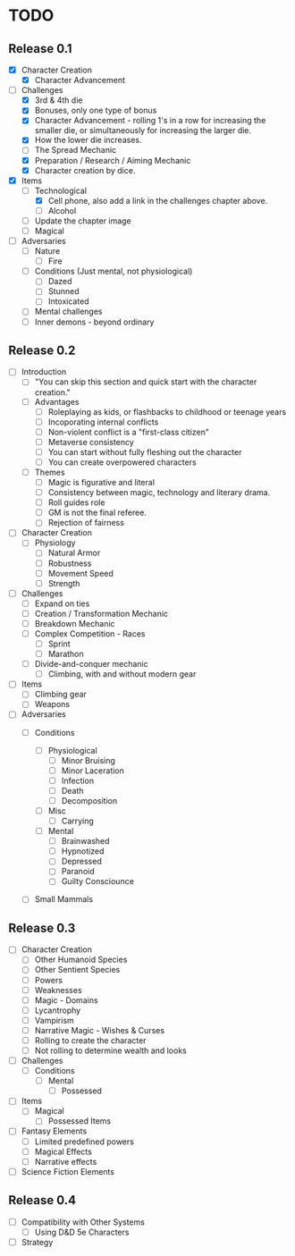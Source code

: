 # TODO

## Release 0.1

* [x] Character Creation
  * [x] Character Advancement
* [ ] Challenges
  * [x] 3rd & 4th die
  * [x] Bonuses, only one type of bonus
  * [x] Character Advancement - rolling 1's in a row for increasing the smaller die, or simultaneously for increasing the larger die.
  * [x] How the lower die increases.
  * [ ] The Spread Mechanic
  * [x] Preparation / Research / Aiming Mechanic
  * [x] Character creation by dice.
* [x] Items
  * [ ] Technological
    * [x] Cell phone, also add a link in the challenges chapter above.
    * [ ] Alcohol
  * [ ] Update the chapter image
  * [ ] Magical
* [ ] Adversaries
  * [ ] Nature
    * [ ] Fire
  * [ ] Conditions (Just mental, not physiological)
    * [ ] Dazed
    * [ ] Stunned
    * [ ] Intoxicated
  * [ ] Mental challenges
  * [ ] Inner demons - beyond ordinary

## Release 0.2

* [ ] Introduction
  * [ ] "You can skip this section and quick start with the character creation."
  * [ ] Advantages
    * [ ] Roleplaying as kids, or flashbacks to childhood or teenage years
    * [ ] Incoporating internal conflicts
    * [ ] Non-violent conflict is a "first-class citizen"
    * [ ] Metaverse consistency
    * [ ] You can start without fully fleshing out the character
    * [ ] You can create overpowered characters
  * [ ] Themes
    * [ ] Magic is figurative and literal
    * [ ] Consistency between magic, technology and literary drama.
    * [ ] Roll guides role
    * [ ] GM is not the final referee.
    * [ ] Rejection of fairness
* [ ] Character Creation
  * [ ] Physiology
    * [ ] Natural Armor
    * [ ] Robustness
    * [ ] Movement Speed
    * [ ] Strength
* [ ] Challenges
  * [ ] Expand on ties
  * [ ] Creation / Transformation Mechanic
  * [ ] Breakdown Mechanic
  * [ ] Complex Competition - Races
    * [ ] Sprint
    * [ ] Marathon
  * [ ] Divide-and-conquer mechanic
    * [ ] Climbing, with and without modern gear
* [ ] Items
  * [ ] Climbing gear
  * [ ] Weapons
* [ ] Adversaries
  * [ ] Conditions
    * [ ] Physiological
      * [ ] Minor Bruising
      * [ ] Minor Laceration
      * [ ] Infection
      * [ ] Death
      * [ ] Decomposition
    * [ ] Misc
      * [ ] Carrying
    * [ ] Mental
      * [ ] Brainwashed
      * [ ] Hypnotized
      * [ ] Depressed
      * [ ] Paranoid
      * [ ] Guilty Consciounce
  * [ ] Small Mammals


## Release 0.3
* [ ] Character Creation
  * [ ] Other Humanoid Species
  * [ ] Other Sentient Species
  * [ ] Powers
  * [ ] Weaknesses
  * [ ] Magic - Domains
  * [ ] Lycantrophy
  * [ ] Vampirism
  * [ ] Narrative Magic - Wishes & Curses
  * [ ] Rolling to create the character
  * [ ] Not rolling to determine wealth and looks
* [ ] Challenges
  * [ ] Conditions
    * [ ] Mental
      * [ ] Possessed
* [ ] Items
  * [ ] Magical
    * [ ] Possessed Items
* [ ] Fantasy Elements
  * [ ] Limited predefined powers
  * [ ] Magical Effects
  * [ ] Narrative effects
* [ ] Science Fiction Elements

## Release 0.4
* [ ] Compatibility with Other Systems
  * [ ] Using D&D 5e Characters
* [ ] Strategy